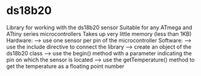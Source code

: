 # ds18b20
Library for working with the ds18b20 sensor
Suitable for any ATmega and ATtiny series microcontrollers
Takes up very little memory (less than 1KB)
Hardware: 
--> use one sensor per pin of the microcontroller
Software: 
--> use the include directive to connect the library
--> create an object of the ds18b20 class
--> use the begin() method with a parameter indicating the pin on which the sensor is located
--> use the getTemperature() method to get the temperature as a floating point number
